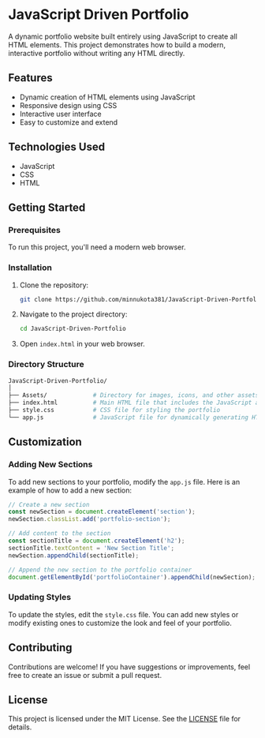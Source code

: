 # JavaScript Driven Portfolio

A dynamic portfolio website built entirely using JavaScript to create all HTML elements. This project demonstrates how to build a modern, interactive portfolio without writing any HTML directly.

## Features

- Dynamic creation of HTML elements using JavaScript
- Responsive design using CSS
- Interactive user interface
- Easy to customize and extend

## Technologies Used

- JavaScript
- CSS
- HTML

## Getting Started

### Prerequisites

To run this project, you'll need a modern web browser.

### Installation

1. Clone the repository:

    ```sh
    git clone https://github.com/minnukota381/JavaScript-Driven-Portfolio.git
    ```

2. Navigate to the project directory:

    ```sh
    cd JavaScript-Driven-Portfolio
    ```

3. Open `index.html` in your web browser.

### Directory Structure

```sh
JavaScript-Driven-Portfolio/
│
├── Assets/             # Directory for images, icons, and other assets
├── index.html          # Main HTML file that includes the JavaScript and CSS
├── style.css           # CSS file for styling the portfolio
└── app.js              # JavaScript file for dynamically generating HTML content
```

## Customization

### Adding New Sections

To add new sections to your portfolio, modify the `app.js` file. Here is an example of how to add a new section:

```javascript
// Create a new section
const newSection = document.createElement('section');
newSection.classList.add('portfolio-section');

// Add content to the section
const sectionTitle = document.createElement('h2');
sectionTitle.textContent = 'New Section Title';
newSection.appendChild(sectionTitle);

// Append the new section to the portfolio container
document.getElementById('portfolioContainer').appendChild(newSection);
```

### Updating Styles

To update the styles, edit the `style.css` file. You can add new styles or modify existing ones to customize the look and feel of your portfolio.

## Contributing

Contributions are welcome! If you have suggestions or improvements, feel free to create an issue or submit a pull request.

## License

This project is licensed under the MIT License. See the [LICENSE](LICENSE) file for details.
